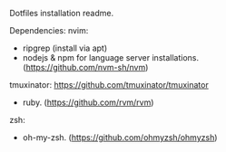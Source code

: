 Dotfiles installation readme.

Dependencies:
nvim:
* ripgrep (install via apt)
* nodejs & npm for language server installations. (https://github.com/nvm-sh/nvm)

tmuxinator: https://github.com/tmuxinator/tmuxinator
* ruby. (https://github.com/rvm/rvm)

zsh:
* oh-my-zsh. (https://github.com/ohmyzsh/ohmyzsh)
